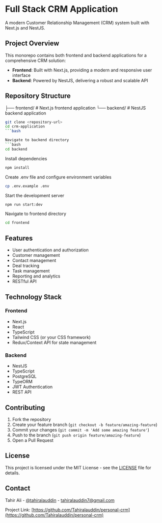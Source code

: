 # Full Stack CRM Application

A modern Customer Relationship Management (CRM) system built with Next.js and NestJS.

## Project Overview

This monorepo contains both frontend and backend applications for a comprehensive CRM solution:

- **Frontend**: Built with Next.js, providing a modern and responsive user interface
- **Backend**: Powered by NestJS, delivering a robust and scalable API

## Repository Structure


├── frontend/ # Next.js frontend application
└── backend/ # NestJS backend application
```bash
git clone <repository-url>
cd crm-application
```bash

Navigate to backend directory
```bash
cd backend
```
Install dependencies
```bash
npm install
```
Create .env file and configure environment variables
```bash
cp .env.example .env
```

Start the development server
```bash
npm run start:dev
```

Navigate to frontend directory
```bash
cd frontend
```


## Features

- User authentication and authorization
- Customer management
- Contact management
- Deal tracking
- Task management
- Reporting and analytics
- RESTful API

## Technology Stack

### Frontend
- Next.js
- React
- TypeScript
- Tailwind CSS (or your CSS framework)
- Redux/Context API for state management

### Backend
- NestJS
- TypeScript
- PostgreSQL
- TypeORM
- JWT Authentication
- REST API

## Contributing

1. Fork the repository
2. Create your feature branch (`git checkout -b feature/amazing-feature`)
3. Commit your changes (`git commit -m 'Add some amazing feature'`)
4. Push to the branch (`git push origin feature/amazing-feature`)
5. Open a Pull Request

## License

This project is licensed under the MIT License - see the [LICENSE](LICENSE) file for details.

## Contact

Tahir Ali - [@tahiralauddin](https://twitter.com/tahiralauddin) - tahiralauddin7@gmail.com

Project Link: [https://github.com/Tahiralauddin/personal-crm](https://github.com/Tahiralauddin/personal-crm)